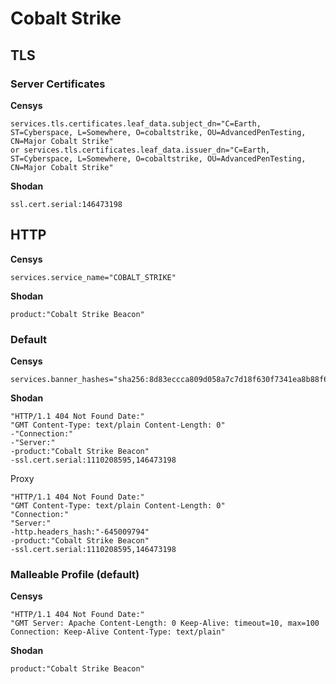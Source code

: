 # Cobalt Strike

## TLS

### Server Certificates

**Censys**

```
services.tls.certificates.leaf_data.subject_dn="C=Earth, ST=Cyberspace, L=Somewhere, O=cobaltstrike, OU=AdvancedPenTesting, CN=Major Cobalt Strike" 
or services.tls.certificates.leaf_data.issuer_dn="C=Earth, ST=Cyberspace, L=Somewhere, O=cobaltstrike, OU=AdvancedPenTesting, CN=Major Cobalt Strike"
```

**Shodan**

```
ssl.cert.serial:146473198
```

## HTTP

**Censys**

```
services.service_name="COBALT_STRIKE"
```

**Shodan**

```
product:"Cobalt Strike Beacon"
```

### Default

**Censys**

```
services.banner_hashes="sha256:8d83eccca809d058a7c7d18f630f7341ea8b88f699cb4c6c30623787caf431a9"
```

**Shodan**

```
"HTTP/1.1 404 Not Found Date:"
"GMT Content-Type: text/plain Content-Length: 0"
-"Connection:"
-"Server:" 
-product:"Cobalt Strike Beacon"
-ssl.cert.serial:1110208595,146473198
```

Proxy

```
"HTTP/1.1 404 Not Found Date:"
"GMT Content-Type: text/plain Content-Length: 0"
"Connection:"
"Server:"
-http.headers_hash:"-645009794"
-product:"Cobalt Strike Beacon"
-ssl.cert.serial:1110208595,146473198
```

### Malleable Profile (default)

**Censys**

```
"HTTP/1.1 404 Not Found Date:" 
"GMT Server: Apache Content-Length: 0 Keep-Alive: timeout=10, max=100 Connection: Keep-Alive Content-Type: text/plain"
```

**Shodan**

```
product:"Cobalt Strike Beacon"
```

